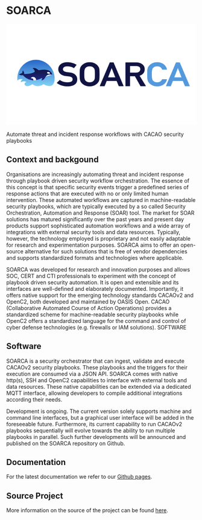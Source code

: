 # SOARCA

![soarca](/img/soarca-logo.svg)

Automate threat and incident response workflows with CACAO security playbooks	

## Context and backgound 

Organisations are increasingly automating threat and incident response through playbook driven security workflow orchestration. The essence of this concept is that specific security events trigger a predefined series of response actions that are executed with no or only limited human intervention. These automated workflows are captured in machine-readable security playbooks, which are typically executed by a so called Security Orchestration, Automation and Response (SOAR) tool. The market for SOAR solutions has matured significantly over the past years and present day products support sophisticated automation workflows and a wide array of integrations with external security tools and data resources. Typically, however, the technology employed is proprietary and not easily adaptable for research and experimentation purposes. SOARCA aims to offer an open-source alternative for such solutions that is free of vendor dependencies and supports standardized formats and technologies where applicable.

SOARCA was developed for research and innovation purposes and allows SOC, CERT and CTI professionals to experiment with the concept of playbook driven security automation. It is open and extensible and its interfaces are well-defined and elaborately documented. Importantly, it offers native support for the emerging technology standards CACAOv2 and OpenC2, both developed and maintained by OASIS Open. CACAO (Collaborative Automated Course of Action Operations) provides a standardized scheme for machine-readable security playbooks while OpenC2 offers a standardized language for the command and control of cyber defense technologies (e.g. firewalls or IAM solutions).
SOFTWARE	

## Software
SOARCA is a security orchestrator that can ingest, validate and execute CACAOv2 security playbooks. These playbooks and the triggers for their execution are consumed via a JSON API. SOARCA comes with native http(s), SSH and OpenC2 capabilities to interface with external tools and data resources. These native capabilities can be extended via a dedicated MQTT interface, allowing developers to compile additional integrations according their needs.

Development is ongoing. The current version solely supports machine and command line interfaces, but a graphical user interface will be added in the foreseeable future. Furthermore, its current capability to run CACAOv2 playbooks sequentially will evolve towards the ability to run multiple playbooks in parallel. Such further developments will be announced and published on the SOARCA repository on Github.


## Documentation

For the latest documentation we refer to our [Github pages](https://cossas.github.io/SOARCA/).


## Source Project

More information on the source of the project can be found [here](https://cossas.github.io/SOARCA/docs/about/).
